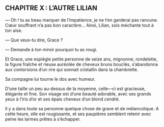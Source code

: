## CHAPITRE X : L’AUTRE LILIAN

— Oh ! tu as beau marquer de l’impatience, je ne t’en garderai pas rancune. Cœur souffrant n’a pas bon caractère… Ainsi, Lilian, sois méchante tout à ton aise.

— Que veux-tu dire, Grace ?

— Demande à ton miroir pourquoi tu as rougi.

Et Grace, une espiègle petite personne de seize ans, mignonne, rondelette,
la figure fraîche et rieuse auréolée de cheveux bruns bouclés, s’abandonna
aux contorsions d’un rire qui sonnait cristallin dans la chambrette.

Sa compagne lui tourne le dos avec humeur.

D’une taille un peu au-dessus de la moyenne, celle—ci est gracieuse, élégante et fine. Son visage est d’une beauté adorable, avec ses grands yeux à
l’iris d’or et ses épais cheveux d’un blond cendré.

Il y a dans toute sa personne quelque chose de grave et de mélancolique. A cette heure, elle est rougissante, et ses paupières semblent retenir avec
peine les larmes prêtes à s’échapper.
